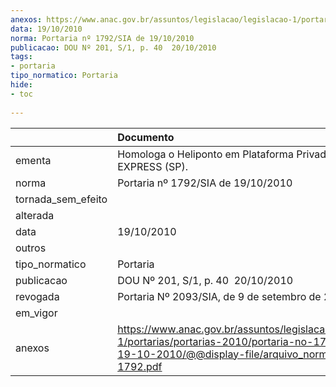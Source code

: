```yaml
---
anexos: https://www.anac.gov.br/assuntos/legislacao/legislacao-1/portarias/portarias-2010/portaria-no-1792-sia-de-19-10-2010/@@display-file/arquivo_norma/PA2010-1792.pdf
data: 19/10/2010
norma: Portaria nº 1792/SIA de 19/10/2010
publicacao: DOU Nº 201, S/1, p. 40  20/10/2010
tags:
- portaria
tipo_normatico: Portaria
hide: 
- toc 
 
---
```


|                    | Documento                                                                                                                                                         |
|:-------------------|:------------------------------------------------------------------------------------------------------------------------------------------------------------------|
| ementa             | Homologa o Heliponto em Plataforma Privado CAJUN EXPRESS (SP).                                                                                                    |
| norma              | Portaria nº 1792/SIA de 19/10/2010                                                                                                                                |
| tornada_sem_efeito |                                                                                                                                                                   |
| alterada           |                                                                                                                                                                   |
| data               | 19/10/2010                                                                                                                                                        |
| outros             |                                                                                                                                                                   |
| tipo_normatico     | Portaria                                                                                                                                                          |
| publicacao         | DOU Nº 201, S/1, p. 40  20/10/2010                                                                                                                                |
| revogada           | Portaria Nº 2093/SIA, de 9 de setembro de 2014                                                                                                                    |
| em_vigor           |                                                                                                                                                                   |
| anexos             | https://www.anac.gov.br/assuntos/legislacao/legislacao-1/portarias/portarias-2010/portaria-no-1792-sia-de-19-10-2010/@@display-file/arquivo_norma/PA2010-1792.pdf |